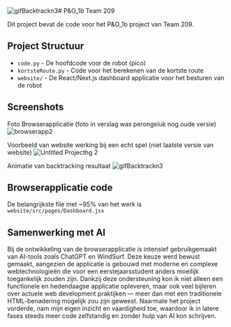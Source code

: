 ![gifBacktrackn3](https://github.com/user-attachments/assets/c36d5084-1043-468f-8eca-93d93af59893)# P&O_1b Team 209

Dit project bevat de code voor het P&O_1b project van Team 209.

## Project Structuur

- `code.py` - De hoofdcode voor de robot (pico)
- `kortsteRoute.py` - Code voor het berekenen van de kortste route
- `website/` - De React/Next.js dashboard applicatie voor het besturen van de robot

## Screenshots

Foto Browserapplicatie (foto in verslag was perongeluk nog oude versie)
![browserapp2](https://github.com/user-attachments/assets/4dddd0e7-905f-47a6-a201-5dabf7745729)

Voorbeeld van website werking bij een echt spel (niet laatste versie van website)
![Untitled Projecthg 2](https://github.com/user-attachments/assets/be998ea8-4522-42a8-9f78-71b1282d57e8)

Animatie van backtracking resultaat
![gifBacktrackn3](https://github.com/user-attachments/assets/6828ed8f-f15d-4a6e-8360-a7b5b9798488)

## Browserapplicatie code

De belangrijkste file met ~95% van het werk is `website/src/pages/Dashboard.jsx`

## Samenwerking met AI
Bij de ontwikkeling van de browserapplicatie is intensief gebruikgemaakt van AI-tools zoals ChatGPT en WindSurf. Deze keuze werd bewust gemaakt, aangezien de applicatie is gebouwd met moderne en complexe webtechnologieën die voor een eerstejaarsstudent anders moeilijk toegankelijk zouden zijn. Dankzij deze ondersteuning kon ik niet alleen een functionele en hedendaagse applicatie opleveren, maar ook veel bijleren over actuele web development praktijken — meer dan met een traditionele HTML-benadering mogelijk zou zijn geweest. Naarmate het project vorderde, nam mijn eigen inzicht en vaardigheid toe, waardoor ik in latere fases steeds meer code zelfstandig en zonder hulp van AI kon schrijven.
